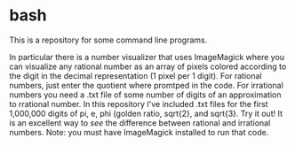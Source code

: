 # bash

This is a repository for some command line programs. 

In particular there is a number visualizer that uses ImageMagick where you can visualize any rational number as an array of pixels colored according to the digit in the decimal representation (1 pixel per 1 digit). For rational numbers, just enter the quotient where promtped in the code. For irrational numbers you need a .txt file of some number of digits of an approximation to rrational number. In this repository I've included .txt files for the first 1,000,000 digits of pi, e, phi (golden ratio, sqrt{2}, and sqrt{3}. Try it out! It is an excellent way to *see* the difference between rational and irrational numbers. Note: you must have ImageMagick installed to run that code. 
